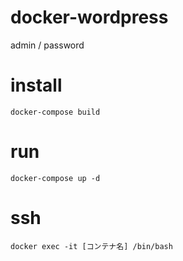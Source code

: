 # docker-wordpress

admin / password

# install

```
docker-compose build
```

# run

```
docker-compose up -d
```

# ssh

```
docker exec -it [コンテナ名] /bin/bash
```

